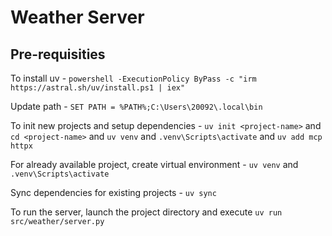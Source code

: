 # Weather Server

## Pre-requisities

To install uv - `powershell -ExecutionPolicy ByPass -c "irm https://astral.sh/uv/install.ps1 | iex"`

Update path - `SET PATH = %PATH%;C:\Users\20092\.local\bin`

To init new projects and setup dependencies - `uv init <project-name>` and  `cd <project-name>` and `uv venv` and `.venv\Scripts\activate` and `uv add mcp httpx`

For already available project, create virtual environment - `uv venv` and `.venv\Scripts\activate`

Sync dependencies for existing projects - `uv sync`

To run the server, launch the project directory and execute `uv run src/weather/server.py`